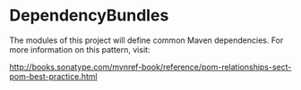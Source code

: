 DependencyBundles
==================

The modules of this project will define common Maven
dependencies. For more information on this pattern, visit:
    
<http://books.sonatype.com/mvnref-book/reference/pom-relationships-sect-pom-best-practice.html>
